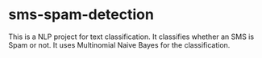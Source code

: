 # sms-spam-detection
This is a NLP project for text classification. It classifies whether an SMS is Spam or not. It uses Multinomial Naive Bayes for the classification.
